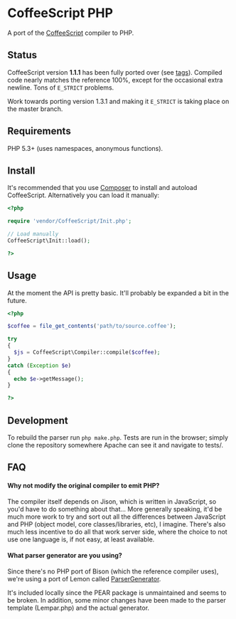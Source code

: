 # CoffeeScript PHP

A port of the [CoffeeScript](http://jashkenas.github.com/coffee-script/)
compiler to PHP.

## Status

CoffeeScript version **1.1.1** has been fully ported over (see
[tags](http://github.com/alxlit/coffeescript-php/tags)). Compiled code nearly
matches the reference 100%, except for the occasional extra newline. Tons of
`E_STRICT` problems.

Work towards porting version 1.3.1 and making it `E_STRICT` is taking place
on the master branch.

## Requirements

PHP 5.3+ (uses namespaces, anonymous functions).

## Install

It's recommended that you use [Composer](http://getcomposer.org) to install
and autoload CoffeeScript. Alternatively you can load it manually:


```php
<?php

require 'vendor/CoffeeScript/Init.php';

// Load manually
CoffeeScript\Init::load();

?>
```

## Usage

At the moment the API is pretty basic. It'll probably be expanded a bit in the
future.

```php
<?php

$coffee = file_get_contents('path/to/source.coffee');

try
{
  $js = CoffeeScript\Compiler::compile($coffee);
}
catch (Exception $e)
{
  echo $e->getMessage();
}

?>
```

## Development

To rebuild the parser run `php make.php`. Tests are run in the browser; simply
clone the repository somewhere Apache can see it and navigate to tests/.

## FAQ

#### Why not modify the original compiler to emit PHP?

The compiler itself depends on Jison, which is written in JavaScript, so you'd
have to do something about that... More generally speaking, it'd be much more
work to try and sort out all the differences between JavaScript and PHP (object
model, core classes/libraries, etc), I imagine. There's also much less incentive
to do all that work server side, where the choice to not use one language is,
if not easy, at least available.

#### What parser generator are you using?

Since there's no PHP port of Bison (which the reference compiler uses), we're
using a port of Lemon called [ParserGenerator](http://pear.php.net/package/PHP_ParserGenerator).

It's included locally since the PEAR package is unmaintained and seems to be
broken. In addition, some minor changes have been made to the parser template 
(Lempar.php) and the actual generator.


